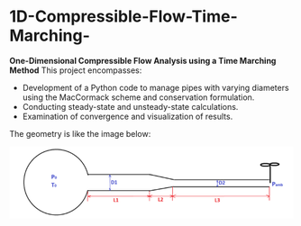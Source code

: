 # 1D-Compressible-Flow-Time-Marching-
**One-Dimensional Compressible Flow Analysis using a Time Marching Method**
This project encompasses:
- Development of a Python code to manage pipes with varying diameters using the MacCormack scheme and conservation formulation.
- Conducting steady-state and unsteady-state calculations.
- Examination of convergence and visualization of results.

The geometry is like the image below:

![pipe_with_various_diameters.png](https://github.com/safdarianebi/1D-Compressible-Flow-Time-Marching-/blob/main/pipe_with_various_diameters.png)
